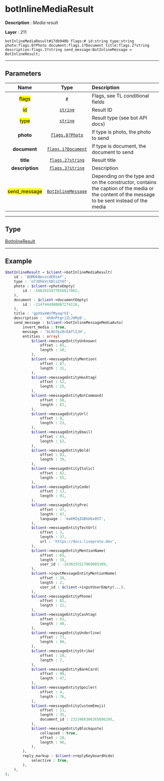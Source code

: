 # botInlineMediaResult

**Description** : *Media result*

**Layer** : 211

```tl
botInlineMediaResult#17db940b flags:# id:string type:string photo:flags.0?Photo document:flags.1?Document title:flags.2?string description:flags.3?string send_message:BotInlineMessage = BotInlineResult;
```

---

## Parameters

| Name | Type | Description |
| :---: | :---: | :--- |
| <mark>flags</mark> | [`#`](type/#) | Flags, see TL conditional fields |
| <mark>id</mark> | [`string`](type/string) | Result ID |
| <mark>type</mark> | [`string`](type/string) | Result type (see bot API docs) |
| **photo** | [`flags.0?Photo`](type/Photo) | If type is photo, the photo to send |
| **document** | [`flags.1?Document`](type/Document) | If type is document, the document to send |
| **title** | [`flags.2?string`](type/string) | Result title |
| **description** | [`flags.3?string`](type/string) | Description |
| <mark>send_message</mark> | [`BotInlineMessage`](type/BotInlineMessage) | Depending on the type and on the constructor, contains the caption of the media or the content of the message to be sent instead of the media |

---

## Type

[BotInlineResult](type/BotInlineResult)

---

## Example

```php
$botInlineResult = $client->botInlineMediaResult(
	id : '8QMOkBevzcdERimf',
	type : 'n7JDhkVcX8lsZt6f',
	photo : $client->photoEmpty(
		id : -5862615077656817062,
	),
	document : $client->documentEmpty(
		id : -2147444980887274110,
	),
	title : 'gpYUxkWnfMyaqrVI',
	description : '4h8nPtgrjZLJUMyB',
	send_message : $client->botInlineMessageMediaAuto(
		invert_media : true,
		message : 'bL9U7pz0rEAflIJH',
		entities : array(
			$client->messageEntityUnknown(
				offset : 85,
				length : 10,
			),
			$client->messageEntityMention(
				offset : 87,
				length : 31,
			),
			$client->messageEntityHashtag(
				offset : 52,
				length : 25,
			),
			$client->messageEntityBotCommand(
				offset : 58,
				length : 67,
			),
			$client->messageEntityUrl(
				offset : 8,
				length : 23,
			),
			$client->messageEntityEmail(
				offset : 64,
				length : 52,
			),
			$client->messageEntityBold(
				offset : 83,
				length : 39,
			),
			$client->messageEntityItalic(
				offset : 62,
				length : 55,
			),
			$client->messageEntityCode(
				offset : 13,
				length : 91,
			),
			$client->messageEntityPre(
				offset : 47,
				length : 47,
				language : 'makMZqIGBhU6x05T',
			),
			$client->messageEntityTextUrl(
				offset : 3,
				length : 37,
				url : 'https://docs.liveproto.dev',
			),
			$client->messageEntityMentionName(
				offset : 65,
				length : 19,
				user_id : -1030255517869005309,
			),
			$client->inputMessageEntityMentionName(
				offset : 38,
				length : 2,
				user_id : $client->inputUserEmpty(...),
			),
			$client->messageEntityPhone(
				offset : 82,
				length : 21,
			),
			$client->messageEntityCashtag(
				offset : 91,
				length : 40,
			),
			$client->messageEntityUnderline(
				offset : 73,
				length : 90,
			),
			$client->messageEntityStrike(
				offset : 10,
				length : 7,
			),
			$client->messageEntityBankCard(
				offset : 90,
				length : 47,
			),
			$client->messageEntitySpoiler(
				offset : 4,
				length : 76,
			),
			$client->messageEntityCustomEmoji(
				offset : 11,
				length : 35,
				document_id : 2323466306265896295,
			),
			$client->messageEntityBlockquote(
				collapsed : true,
				offset : 18,
				length : 96,
			),
		),
		reply_markup : $client->replyKeyboardHide(
			selective : true,
		),
	),
);
```